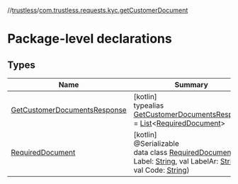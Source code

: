 //[trustless](../../index.md)/[com.trustless.requests.kyc.getCustomerDocument](index.md)

# Package-level declarations

## Types

| Name | Summary |
|---|---|
| [GetCustomerDocumentsResponse](-get-customer-documents-response/index.md) | [kotlin]<br>typealias [GetCustomerDocumentsResponse](-get-customer-documents-response/index.md) = [List](https://kotlinlang.org/api/latest/jvm/stdlib/kotlin.collections/-list/index.html)&lt;[RequiredDocument](-required-document/index.md)&gt; |
| [RequiredDocument](-required-document/index.md) | [kotlin]<br>@Serializable<br>data class [RequiredDocument](-required-document/index.md)(val Label: [String](https://kotlinlang.org/api/latest/jvm/stdlib/kotlin/-string/index.html), val LabelAr: [String](https://kotlinlang.org/api/latest/jvm/stdlib/kotlin/-string/index.html), val Code: [String](https://kotlinlang.org/api/latest/jvm/stdlib/kotlin/-string/index.html)) |
